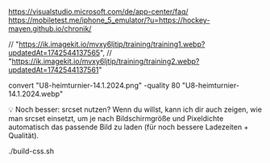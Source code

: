 https://visualstudio.microsoft.com/de/app-center/faq/
https://mobiletest.me/iphone_5_emulator/?u=https://hockey-mayen.github.io/chronik/



// "https://ik.imagekit.io/mvxy6ljtip/training/training1.webp?updatedAt=1742544137565",
// "https://ik.imagekit.io/mvxy6ljtip/training/training2.webp?updatedAt=1742544137561"


convert "U8-heimturnier-14.1.2024.png" -quality 80 "U8-heimturnier-14.1.2024.webp"

💡 Noch besser: srcset nutzen?
Wenn du willst, kann ich dir auch zeigen, wie man srcset einsetzt, 
um je nach Bildschirmgröße und Pixeldichte automatisch das passende Bild zu laden (für noch bessere Ladezeiten + Qualität).


./build-css.sh
